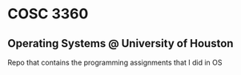 # COSC 3360
## Operating Systems @ University of Houston
Repo that contains the programming assignments that I did in OS
